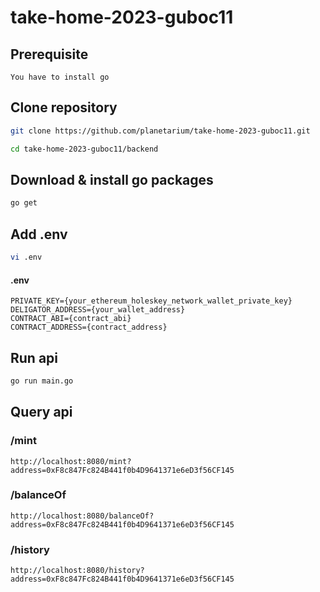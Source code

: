 # take-home-2023-guboc11

## Prerequisite
```
You have to install go
```

## Clone repository
```bash
git clone https://github.com/planetarium/take-home-2023-guboc11.git

cd take-home-2023-guboc11/backend
```

## Download & install go packages
```bash
go get
```

## Add .env
```bash
vi .env
```
#### .env
```
PRIVATE_KEY={your_ethereum_holeskey_network_wallet_private_key}
DELIGATOR_ADDRESS={your_wallet_address}
CONTRACT_ABI={contract_abi}
CONTRACT_ADDRESS={contract_address}
```

## Run api
```bash
go run main.go
```

## Query api
### /mint
```
http://localhost:8080/mint?address=0xF8c847Fc824B441f0b4D9641371e6eD3f56CF145
```
### /balanceOf
```
http://localhost:8080/balanceOf?address=0xF8c847Fc824B441f0b4D9641371e6eD3f56CF145
```
### /history
```
http://localhost:8080/history?address=0xF8c847Fc824B441f0b4D9641371e6eD3f56CF145
```